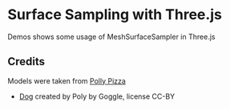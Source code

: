 # Surface Sampling with Three.js

Demos shows some usage of MeshSurfaceSampler in Three.js

## Credits

Models were taken from [Polly Pizza](https://poly.pizza/)

- [Dog](https://poly.pizza/m/5ttSZIlA0t6) created by Poly by Goggle, license CC-BY
